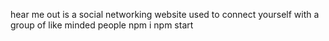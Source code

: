 hear me out is a social networking website used to connect yourself with a group of like minded people
npm i
npm start
